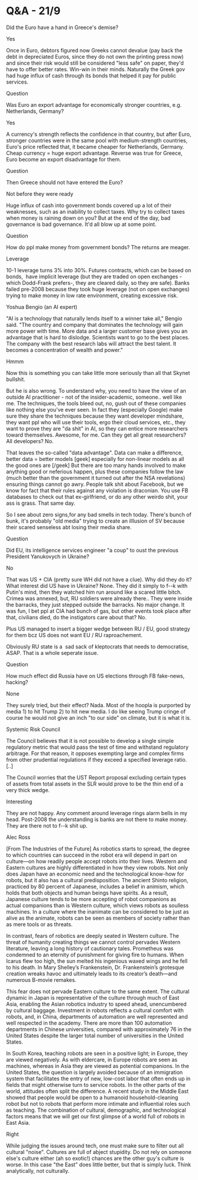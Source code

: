 # Q&A - 21/9

Did the Euro have a hand in Greece's demise?

Yes

Once in Euro, debtors figured now Greeks cannot devalue (pay back the debt in depreciated Euros, since they do not own the printing press now) and since their risk would still be considered "less safe" on paper, they'd have to offer better rates. Win-win in their minds. Naturally the Greek gov had huge influx of cash through its bonds that helped it pay for public services.

Question

Was Euro an export advantage for economically stronger countries, e.g. Netherlands, Germany?

Yes

A currency's strength reflects the confidence in that country, but after Euro, stronger countries were in the same pool with medium-strength countries, Euro's price reflected that, it became cheaper for Netherlands, Germany. Cheap currency = huge export advantage. Reverse was true for Greece, Euro become an export disadvantage for them.

Question

Then Greece should not have entered the Euro?

Not before they were ready

Huge influx of cash into government bonds covered up a lot of their weaknesses, such as an inability to collect taxes. Why try to collect taxes when money is raining down on you? But at the end of the day, bad governance is bad governance. It'd all blow up at some point.

Question

How do ppl make money from government bonds? The returns are meager.

Leverage

10-1 leverage turns 3% into 30%. Futures contracts, which can be based
on bonds,  have implicit leverage (but they are traded on open
exchanges -which Dodd-Frank prefers-, they are cleared daily, so they
are safe). Banks failed pre-2008 because they took huge leverage (not
on open exchanges) trying to make money in low rate environment,
creating excessive risk.

Yoshua Bengio (an AI expert)

"AI is a technology that naturally lends itself to a winner take all," Bengio said. "The country and company that dominates the technology will gain more power with time. More data and a larger customer base gives you an advantage that is hard to dislodge. Scientists want to go to the best places. The company with the best research labs will attract the best talent. It becomes a concentration of wealth and power."

Hmmm

Now this is something you can take little more seriously than all that Skynet bullshit.

But he is also wrong. To understand why, you need to have the view of an outside AI practitioner - not of the insider-academic, someone.. well like me. The techniques, the tools bleed out, no, gush out of these companies like nothing else you've ever seen. In fact they (especially Google) make sure they share the techniques because they want developer mindshare, they want ppl who will use their tools, ergo their cloud services, etc., they want to prove they are "da shit" in AI, so they can entice more researchers toward themselves. Awesome, for me. Can they get all great researchers? All developers? No.

That leaves the so-called "data advantage". Data can make a difference, better data = better models [geek] especially for non-linear models as all the good ones are [/geek] But there are too many hands involved to make anything good or neferious happen, plus these companies follow the law (much better than the government it turned out after the NSA revelations) ensuring things cannot go awry. People talk shit about Facebook, but we know for fact that their rules against any violation is draconian. You use FB databases to check out that ex-girlfriend, or do any other weirdo shit, your ass is grass. That same day.

So I see about zero signs,for any bad smells in tech today. There's bunch of bunk, it's probably "old media" trying to create an illlusion of SV because their scared senseless abt losing their media share.

Question

Did EU, its intelligence services engineer "a coup" to oust the previous President Yanukovych in Ukraine?

No

That was US + CIA (pretty sure WH did not have a clue). Why did they do it? What interest did US have in Ukraine? None. They did it simply to f--k with Putin's mind, then they watched him run around like a scared little bitch. Crimea was annexed, but, RU soldiers were already there.. They were inside the barracks, they just stepped outside the barracks. No major change. It was fun, I bet ppl at CIA had bunch of gas, but other events took place after that, civilians died, do the instigators care about that? No.

Plus US managed to insert a bigger wedge between RU / EU, good strategy for them bcz US does not want EU / RU raproachement.

Obviously RU state is a  sad sack of kleptocrats that needs to democratise, ASAP. That is a whole seperate issue.

Question

How much effect did Russia have on US elections through FB fake-news, hacking?

None

They surely tried, but their effect? Nada. Most of the hoopla is purported by media 1) to hit Trump 2) to hit new media. I do like seeing Trump cringe of course he would not give an inch "to our side" on climate, but it is what it is.

Systemic Risk Council

The Council believes that it is not possible to develop a single simple regulatory metric that would pass the test of time and withstand regulatory arbitrage. For that reason, it opposes exempting large and complex firms from other prudential regulations if they exceed a specified leverage ratio. [..]

The Council worries that the UST Report proposal excluding certain types of assets from total assets in the SLR would prove to be the thin end of a very thick wedge.

Interesting

They are not happy. Any comment around leverage rings alarm bells in my head. Post-2008 the understanding is banks are not there to make money. They are there not to f--k shit up.

Alec Ross

[From The Industries of the Future] As robotics starts to spread, the degree to which countries can succeed in the robot era will depend in part on culture—on how readily people accept robots into their lives. Western and Eastern cultures are highly differentiated in how they view robots. Not only does Japan have an economic need and the technological know-how for robots, but it also has a cultural predisposition. The ancient Shinto religion, practiced by 80 percent of Japanese, includes a belief in animism, which holds that both objects and human beings have spirits. As a result, Japanese culture tends to be more accepting of robot companions as actual companions than is Western culture, which views robots as soulless machines. In a culture where the inanimate can be considered to be just as alive as the animate, robots can be seen as members of society rather than as mere tools or as threats.

In contrast, fears of robotics are deeply seated in Western culture. The threat of humanity creating things we cannot control pervades Western literature, leaving a long history of cautionary tales. Prometheus was condemned to an eternity of punishment for giving fire to humans. When Icarus flew too high, the sun melted his ingenious waxed wings and he fell to his death. In Mary Shelley’s Frankenstein, Dr. Frankenstein’s grotesque creation wreaks havoc and ultimately leads to its creator’s death—and numerous B-movie remakes.

This fear does not pervade Eastern culture to the same extent. The cultural dynamic in Japan is representative of the culture through much of East Asia, enabling the Asian robotics industry to speed ahead, unencumbered by cultural baggage. Investment in robots reflects a cultural comfort with robots, and, in China, departments of automation are well represented and well respected in the academy. There are more than 100 automation departments in Chinese universities, compared with approximately 76 in the United States despite the larger total number of universities in the United States.

In South Korea, teaching robots are seen in a positive light; in Europe, they are viewed negatively. As with eldercare, in Europe robots are seen as machines, whereas in Asia they are viewed as potential companions. In the United States, the question is largely avoided because of an immigration system that facilitates the entry of new, low-cost labor that often ends up in fields that might otherwise turn to service robots. In the other parts of the world, attitudes often split the difference. A recent study in the Middle East showed that people would be open to a humanoid household-cleaning robot but not to robots that perform more intimate and influential roles such as teaching. The combination of cultural, demographic, and technological factors means that we will get our first glimpse of a world full of robots in East Asia.

Right

While judging the issues around tech, one must make sure to filter out all cultural "noise". Cultures are full of abject stupidity. Do not rely on someone else's culture either (ah so exotic!) chances are the other guy's culture is worse. In this case "the East" does little better, but that is simply luck. Think analytically, not culturally.











